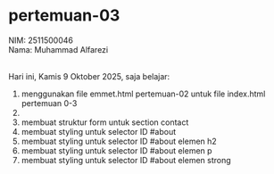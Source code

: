 # pertemuan-03

NIM: 2511500046 <br>
Nama: Muhammad Alfarezi <br><br>

Hari ini, Kamis 9 Oktober 2025, saja belajar:
<ol>
 <li>menggunakan file emmet.html pertemuan-02 untuk file index.html pertemuan 0-3<li>
 <li>membuat struktur form untuk section contact</li>
 <li>membuat styling untuk selector ID #about</li>
 <li>membuat styling untuk selector ID #about elemen h2</li>
  <li>membuat styling untuk selector ID #about elemen p</li>
  <li>membuat styling untuk selector ID #about elemen strong</li>
 </ol>